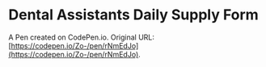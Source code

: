 # Dental Assistants Daily Supply Form

A Pen created on CodePen.io. Original URL: [https://codepen.io/Zo-/pen/rNmEdJo](https://codepen.io/Zo-/pen/rNmEdJo).


